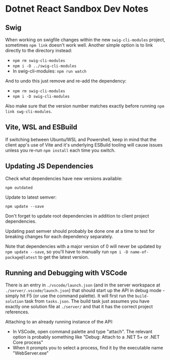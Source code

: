 # Dotnet React Sandbox Dev Notes

## Swig

When working on swigfile changes within the new `swig-cli-modules` project, sometimes `npm link` doesn't work well. Another simple option is to link directly to the directory instead:

- `npm rm swig-cli-modules`
- `npm i -D ../swig-cli-modules`
- In swig-cli-modules: `npm run watch`

And to undo this just remove and re-add the dependency:

- `npm rm swig-cli-modules`
- `npm i -D swig-cli-modules`

Also make sure that the version number matches exactly before running `npm link swg-cli-modules`.

## Vite, WSL and ESBuild

If switching between Ubuntu/WSL and Powershell, keep in mind that the client app's use of Vite and it's underlying ESBuild tooling will cause issues unless you re-run `npm install` each time you switch.

## Updating JS Dependencies

Check what dependencies have new versions available:

```
npm outdated
```

Update to latest semver:

```
npm update --save
```

Don't forget to update root dependencies in addition to client project dependencies.

Updating past semver should probably be done one at a time to test for breaking changes for each dependency separately.

Note that dependencies with a major version of 0 will never be updated by `npm update --save`, so you'll have to manually run `npm i -D name-of-package@latest` to get the latest version.

## Running and Debugging with VSCode

There is an entry in `./vscode/launch.json` (and in the server workspace at `./server/.vscode/launch.json`) that should start up the API in debug mode - simply hit F5 (or use the command palette). It will first run the `build-solution` task from `tasks.json`. The build task just assumes you have exactly one solution file at `./server/` and that it has the correct project references.

Attaching to an already running instance of the API:

- In VSCode, open command palette and type "attach". The relevant option is probably something like "Debug: Attach to a .NET 5+ or .NET Core process"
- When it prompts you to select a process, find it by the executable name "WebServer.exe"
